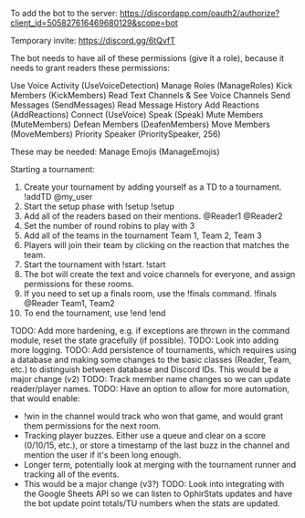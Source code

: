 To add the bot to the server:
https://discordapp.com/oauth2/authorize?client_id=505827616469680129&scope=bot

Temporary invite: https://discord.gg/6tQvfT

The bot needs to have all of these permissions (give it a role), because it needs to grant readers these permissions:

Use Voice Activity (UseVoiceDetection)
Manage Roles (ManageRoles)
Kick Members (KickMembers)
Read Text Channels & See Voice Channels
Send Messages (SendMessages)
Read Message History
Add Reactions (AddReactions)
Connect (UseVoice)
Speak (Speak)
Mute Members (MuteMembers)
Defean Members (DeafenMembers)
Move Members (MoveMembers)
Priority Speaker (PrioritySpeaker, 256)

These may be needed:
Manage Emojis (ManageEmojis)


Starting a tournament:
  1. Create your tournament by adding yourself as a TD to a tournament.
    !addTD @my_user <My tournament name>
  2. Start the setup phase with !setup
    !setup
  3. Add all of the readers based on their mentions.
     @Reader1  @Reader2
  4. Set the number of round robins to play with
    3
  5. Add all of the teams in the tournament
    Team 1, Team 2, Team 3
  6. Players will join their team by clicking on the reaction that matches the team.
  7. Start the tournament with !start.
    !start
  8. The bot will create the text and voice channels for everyone, and assign permissions for these rooms.
  9. If you need to set up a finals room, use the !finals command.
    !finals @Reader Team1, Team2
  10. To end the tournament, use !end
    !end


TODO: Add more hardening, e.g. if exceptions are thrown in the command module, reset the state gracefully (if possible).
TODO: Look into adding more logging.
TODO: Add persistence of tournaments, which requires using a database and making some changes to the basic classes (Reader, Team, etc.) to distinguish between database and Discord IDs. This would be a major change (v2)
TODO: Track member name changes so we can update reader/player names.
TODO: Have an option to allow for more automation, that would enable:
  - !win <team> in the channel would track who won that game, and would grant them permissions for the next room.
  - Tracking player buzzes. Either use a queue and clear on a score (0/10/15, etc.), or store a timestamp of the last buzz in the channel and mention the user if it's been long enough.
  - Longer term, potentially look at merging with the tournament runner and tracking all of the events.
  - This would be a major change (v3?)
TODO: Look into integrating with the Google Sheets API so we can listen to OphirStats updates and have the bot update point totals/TU numbers when the stats are updated.
  